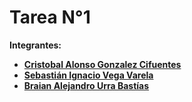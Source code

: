 # Tarea N°1

**Integrantes:**


* **[Cristobal Alonso Gonzalez Cifuentes](https://github.com/Lunara02)**
* **[Sebastián Ignacio Vega Varela](https://github.com/Sebavegs2004)**
* **[Braian Alejandro Urra Bastías](https://github.com/brai44)**
